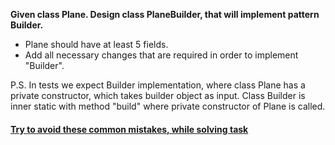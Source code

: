 **Given class Plane. Design class PlaneBuilder, that will implement pattern Builder.**

-   Plane should have at least 5 fields.
-   Add all necessary changes that are required in order to implement "Builder".

P.S. In tests we expect Builder implementation, where class Plane has a private constructor, which takes builder object as input. Class Builder is inner static with method "build" where private constructor of Plane is called.

#### [Try to avoid these common mistakes, while solving task](https://mate-academy.github.io/jv-program-common-mistakes/java-core/builder-file/builder.html)